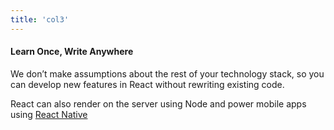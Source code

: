 ```yaml
---
title: 'col3'
---
```


<h4>Learn Once, Write Anywhere</h4>
<p className="my-4">We don’t make assumptions about the rest of your technology stack, so you can develop new features in React without rewriting existing code.</p>
<p>React can also render on the server using Node and power mobile apps using 
<a href="https://reactnative.dev/">React Native</a></p>